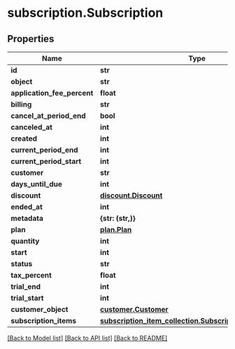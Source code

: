 # subscription.Subscription

## Properties
Name | Type | Description | Notes
------------ | ------------- | ------------- | -------------
**id** | **str** |  | [optional] 
**object** | **str** |  | [optional] 
**application_fee_percent** | **float** |  | [optional] 
**billing** | **str** |  | [optional] 
**cancel_at_period_end** | **bool** |  | [optional] 
**canceled_at** | **int** |  | [optional] 
**created** | **int** |  | [optional] 
**current_period_end** | **int** |  | [optional] 
**current_period_start** | **int** |  | [optional] 
**customer** | **str** |  | [optional] 
**days_until_due** | **int** |  | [optional] 
**discount** | [**discount.Discount**](Discount.md) |  | [optional] 
**ended_at** | **int** |  | [optional] 
**metadata** | **{str: (str,)}** |  | [optional] 
**plan** | [**plan.Plan**](Plan.md) |  | [optional] 
**quantity** | **int** |  | [optional] 
**start** | **int** |  | [optional] 
**status** | **str** |  | [optional] 
**tax_percent** | **float** |  | [optional] 
**trial_end** | **int** |  | [optional] 
**trial_start** | **int** |  | [optional] 
**customer_object** | [**customer.Customer**](Customer.md) |  | [optional] 
**subscription_items** | [**subscription_item_collection.SubscriptionItemCollection**](SubscriptionItemCollection.md) |  | [optional] 

[[Back to Model list]](../README.md#documentation-for-models) [[Back to API list]](../README.md#documentation-for-api-endpoints) [[Back to README]](../README.md)



